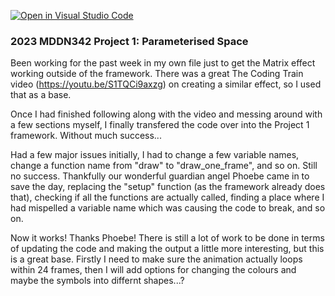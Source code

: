 [![Open in Visual Studio Code](https://classroom.github.com/assets/open-in-vscode-c66648af7eb3fe8bc4f294546bfd86ef473780cde1dea487d3c4ff354943c9ae.svg)](https://classroom.github.com/online_ide?assignment_repo_id=10300689&assignment_repo_type=AssignmentRepo)
### 2023 MDDN342 Project 1: Parameterised Space

Been working for the past week in my own file just to get the Matrix effect working outside of the framework. There was a great The Coding Train video (https://youtu.be/S1TQCi9axzg) on creating a similar effect, so I used that as a base. 

Once I had finished following along with the video and messing around with a few sections myself, I finally transfered the code over into the Project 1 framework. Without much success...

Had a few major issues initially, I had to change a few variable names, change a function name from "draw" to "draw_one_frame", and so on. Still no success. Thankfully our wonderful guardian angel Phoebe came in to save the day, replacing the "setup" function (as the framework already does that), checking if all the functions are actually called, finding a place where I had mispelled a variable name which was causing the code to break, and so on.

Now it works! Thanks Phoebe! There is still a lot of work to be done in terms of updating the code and making the output a little more interesting, but this is a great base. Firstly I need to make sure the animation actually loops within 24 frames, then I will add options for changing the colours and maybe the symbols into differnt shapes...?
